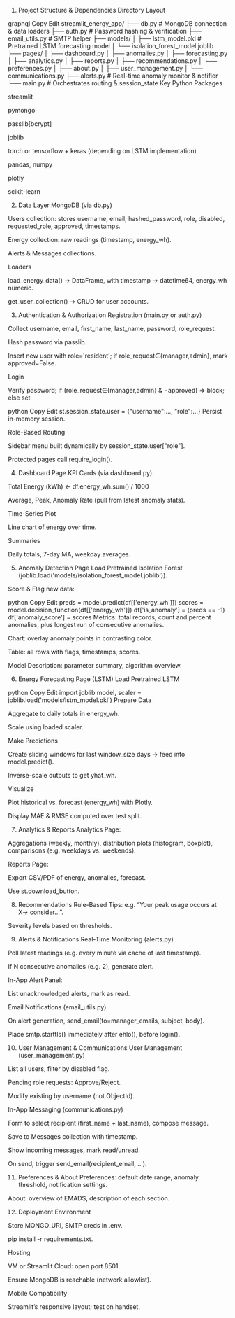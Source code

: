 1. Project Structure & Dependencies
Directory Layout

graphql
Copy
Edit
streamlit_energy_app/
├── db.py                   # MongoDB connection & data loaders
├── auth.py                 # Password hashing & verification
├── email_utils.py          # SMTP helper
├── models/
│   ├── lstm_model.pkl      # Pretrained LSTM forecasting model
│   └── isolation_forest_model.joblib
├── pages/
│   ├── dashboard.py
│   ├── anomalies.py
│   ├── forecasting.py
│   ├── analytics.py
│   ├── reports.py
│   ├── recommendations.py
│   ├── preferences.py
│   ├── about.py
│   ├── user_management.py
│   └── communications.py
├── alerts.py               # Real-time anomaly monitor & notifier
└── main.py                 # Orchestrates routing & session_state
Key Python Packages

streamlit

pymongo

passlib[bcrypt]

joblib

torch or tensorflow + keras (depending on LSTM implementation)

pandas, numpy

plotly

scikit-learn

2. Data Layer
MongoDB (via db.py)

Users collection: stores username, email, hashed_password, role, disabled, requested_role, approved, timestamps.

Energy collection: raw readings (timestamp, energy_wh).

Alerts & Messages collections.

Loaders

load_energy_data() → DataFrame, with timestamp → datetime64, energy_wh numeric.

get_user_collection() → CRUD for user accounts.

3. Authentication & Authorization
Registration (main.py or auth.py)

Collect username, email, first_name, last_name, password, role_request.

Hash password via passlib.

Insert new user with role='resident'; if role_request∈{manager,admin}, mark approved=False.

Login

Verify password; if (role_request∈{manager,admin} & ¬approved) ⇒ block; else set

python
Copy
Edit
st.session_state.user = {"username":…, "role":…}
Persist in-memory session.

Role-Based Routing

Sidebar menu built dynamically by session_state.user["role"].

Protected pages call require_login().

4. Dashboard Page
KPI Cards (via dashboard.py):

Total Energy (kWh) ← df.energy_wh.sum() / 1000

Average, Peak, Anomaly Rate (pull from latest anomaly stats).

Time-Series Plot

Line chart of energy over time.

Summaries

Daily totals, 7-day MA, weekday averages.

5. Anomaly Detection Page
Load Pretrained Isolation Forest (joblib.load('models/isolation_forest_model.joblib')).

Score & Flag new data:

python
Copy
Edit
preds = model.predict(df[['energy_wh']])
scores = model.decision_function(df[['energy_wh']])
df['is_anomaly'] = (preds == -1)
df['anomaly_score'] = scores
Metrics: total records, count and percent anomalies, plus longest run of consecutive anomalies.

Chart: overlay anomaly points in contrasting color.

Table: all rows with flags, timestamps, scores.

Model Description: parameter summary, algorithm overview.

6. Energy Forecasting Page (LSTM)
Load Pretrained LSTM

python
Copy
Edit
import joblib
model, scaler = joblib.load('models/lstm_model.pkl')
Prepare Data

Aggregate to daily totals in energy_wh.

Scale using loaded scaler.

Make Predictions

Create sliding windows for last window_size days → feed into model.predict().

Inverse-scale outputs to get yhat_wh.

Visualize

Plot historical vs. forecast (energy_wh) with Plotly.

Display MAE & RMSE computed over test split.

7. Analytics & Reports
Analytics Page:

Aggregations (weekly, monthly), distribution plots (histogram, boxplot), comparisons (e.g. weekdays vs. weekends).

Reports Page:

Export CSV/PDF of energy, anomalies, forecast.

Use st.download_button.

8. Recommendations
Rule-Based Tips: e.g. “Your peak usage occurs at X→ consider…”.

Severity levels based on thresholds.

9. Alerts & Notifications
Real-Time Monitoring (alerts.py)

Poll latest readings (e.g. every minute via cache of last timestamp).

If N consecutive anomalies (e.g. 2), generate alert.

In-App Alert Panel:

List unacknowledged alerts, mark as read.

Email Notifications (email_utils.py)

On alert generation, send_email(to=manager_emails, subject, body).

Place smtp.starttls() immediately after ehlo(), before login().

10. User Management & Communications
User Management (user_management.py)

List all users, filter by disabled flag.

Pending role requests: Approve/Reject.

Modify existing by username (not ObjectId).

In-App Messaging (communications.py)

Form to select recipient (first_name + last_name), compose message.

Save to Messages collection with timestamp.

Show incoming messages, mark read/unread.

On send, trigger send_email(recipient_email, …).

11. Preferences & About
Preferences: default date range, anomaly threshold, notification settings.

About: overview of EMADS, description of each section.

12. Deployment
Environment

Store MONGO_URI, SMTP creds in .env.

pip install -r requirements.txt.

Hosting

VM or Streamlit Cloud: open port 8501.

Ensure MongoDB is reachable (network allowlist).

Mobile Compatibility

Streamlit’s responsive layout; test on handset.

